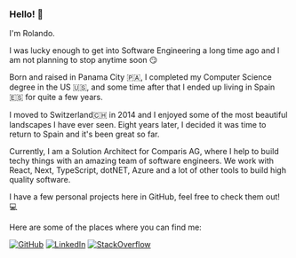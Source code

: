 ### Hello! 👋

I'm Rolando.

I was lucky enough to get into Software Engineering a long time ago and I am not planning to stop anytime soon 😏

Born and raised in Panama City 🇵🇦, I completed my Computer Science degree in the US 🇺🇸, and some time after that I ended up living in Spain 🇪🇸 for quite a few years. 

I moved to Switzerland🇨🇭 in 2014 and I enjoyed some of the most beautiful landscapes I have ever seen. Eight years later, I decided it was time to return to Spain and it's been great so far.

Currently, I am a Solution Architect for Comparis AG, where I help to build techy things with an amazing team of software engineers. We work with React, Next, TypeScript, dotNET, Azure and a lot of other tools to build high quality software.

I have a few personal projects here in GitHub, feel free to check them out! 💻

Here are some of the places where you can find me:

[![GitHub](https://img.shields.io/badge/-GitHub-black?logo=github)](https://github.com/rolspace)
[![LinkedIn](https://img.shields.io/badge/-Rolando%20Ramos-blue?logo=linkedin)](https://www.linkedin.com/in/rolandoramosrestrepo/)
[![StackOverflow](https://img.shields.io/badge/-Stack%20Overflow-orange?logo=stackoverflow&logoColor=white)](https://stackoverflow.com/users/6909765/rolspace)
